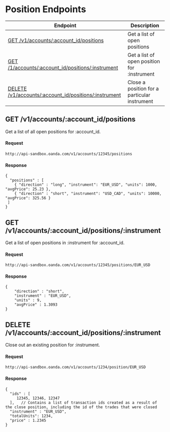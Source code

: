 # Position Endpoints

| Endpoint | Description |
| ---- | ---- |
| [GET /v1/accounts/:account_id/positions](https://github.com/oanda/apidocs/blob/master/sections/positions.md#get-v1accountsaccount_idpositions) | Get a list of open positions |
| [GET /1/accounts/:account_id/positions/:instrument](https://github.com/oanda/apidocs/blob/master/sections/positions.md#get-v1accountsaccount_idpositionsinstrument) | Get a list of open position for :instrument |
| [DELETE /v1/accounts/:account_id/positions/:instrument](https://github.com/oanda/apidocs/blob/master/sections/positions.md#delete-v1accountsaccount_idpositionsinstrument) | Close a position for a particular instrument |


## GET /v1/accounts/:account_id/positions
Get a list of all open positions for :account_id. 

#### Request
    http://api-sandbox.oanda.com/v1/accounts/12345/positions

#### Response
    {
      "positions" : [
        { "direction" : "long", "instrument": "EUR_USD", "units": 1000, "avgPrice": 25.23 },
        { "direction" : "short", "instrument": "USD_CAD", "units": 10000, "avgPrice": 325.56 }
     ]
    }



## GET /v1/accounts/:account_id/positions/:instrument
Get a list of open positions in :instrument for :account_id. 
#### Request
    http://api-sandbox.oanda.com/v1/accounts/12345/positions/EUR_USD

#### Response
    {
        "direction" : "short",
        "instrument" : "EUR_USD",
        "units" : 9,
        "avgPrice" : 1.3093
    }


## DELETE /v1/accounts/:account_id/positions/:instrument
Close out an existing position for :instrument.  

#### Request
    http://api-sandbox.oanda.com/v1/accounts/1234/position/EUR_USD

#### Response
    {
      "ids" : [
         12345, 12346, 12347
      ],   // Contains a list of transaction ids created as a result of the close position, including the id of the trades that were closed
      "instrument" : "EUR_USD",
      "totalUnits": 1234,
      "price" : 1.2345
    }


